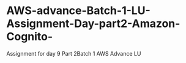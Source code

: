 # AWS-advance-Batch-1-LU-Assignment-Day-part2-Amazon-Cognito-
Assignment for day 9 Part 2Batch 1 AWS Advance LU 
